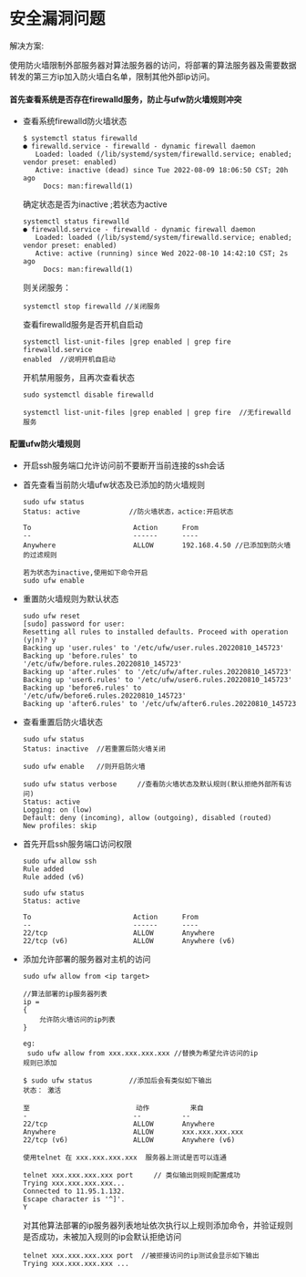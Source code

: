 # 安全漏洞问题

解决方案:

使用防火墙限制外部服务器对算法服务器的访问，将部署的算法服务器及需要数据转发的第三方ip加入防火墙白名单，限制其他外部ip访问。

#### 首先查看系统是否存在firewalld服务，防止与ufw防火墙规则冲突

- 查看系统firewalld防火墙状态
  
  ```shell
  $ systemctl status firewalld
  ● firewalld.service - firewalld - dynamic firewall daemon
     Loaded: loaded (/lib/systemd/system/firewalld.service; enabled; vendor preset: enabled)
     Active: inactive (dead) since Tue 2022-08-09 18:06:50 CST; 20h ago
       Docs: man:firewalld(1)
  ```
  
  确定状态是否为inactive ;若状态为active
  
  ```shell
  systemctl status firewalld
  ● firewalld.service - firewalld - dynamic firewall daemon
     Loaded: loaded (/lib/systemd/system/firewalld.service; enabled; vendor preset: enabled)
     Active: active (running) since Wed 2022-08-10 14:42:10 CST; 2s ago
       Docs: man:firewalld(1)
  ```
  
  则关闭服务：
  
  ```shell
  systemctl stop firewalld //关闭服务
  ```
  
  查看firewalld服务是否开机自启动
  
  ```shell
  systemctl list-unit-files |grep enabled | grep fire
  firewalld.service                                                enabled  //说明开机自启动
  ```
  
  开机禁用服务，且再次查看状态
  
  ```shell
  sudo systemctl disable firewalld
  
  systemctl list-unit-files |grep enabled | grep fire  //无firewalld服务
  ```

#### 配置ufw防火墙规则

- 开启ssh服务端口允许访问前不要断开当前连接的ssh会话

- 首先查看当前防火墙ufw状态及已添加的防火墙规则
  
  ```shell
  sudo ufw status                 
  Status: active            //防火墙状态，actice:开启状态
  
  To                         Action      From
  --                         ------      ----
  Anywhere                   ALLOW       192.168.4.50 //已添加到防火墙的过滤规则
  
  若为状态为inactive,使用如下命令开启
  sudo ufw enable
  ```

- 重置防火墙规则为默认状态
  
  ```shell
  sudo ufw reset         
  [sudo] password for user: 
  Resetting all rules to installed defaults. Proceed with operation (y|n)? y
  Backing up 'user.rules' to '/etc/ufw/user.rules.20220810_145723'
  Backing up 'before.rules' to '/etc/ufw/before.rules.20220810_145723'
  Backing up 'after.rules' to '/etc/ufw/after.rules.20220810_145723'
  Backing up 'user6.rules' to '/etc/ufw/user6.rules.20220810_145723'
  Backing up 'before6.rules' to '/etc/ufw/before6.rules.20220810_145723'
  Backing up 'after6.rules' to '/etc/ufw/after6.rules.20220810_145723
  ```

- 查看重置后防火墙状态
  
  ```shell
  sudo ufw status
  Status: inactive  //若重置后防火墙关闭
  
  sudo ufw enable   //则开启防火墙
  
  sudo ufw status verbose     //查看防火墙状态及默认规则(默认拒绝外部所有访问)
  Status: active
  Logging: on (low)
  Default: deny (incoming), allow (outgoing), disabled (routed)
  New profiles: skip
  ```

- 首先开启ssh服务端口访问权限
  
  ```shell
  sudo ufw allow ssh
  Rule added
  Rule added (v6)
  
  sudo ufw status        
  Status: active
  
  To                         Action      From
  --                         ------      ----
  22/tcp                     ALLOW       Anywhere                  
  22/tcp (v6)                ALLOW       Anywhere (v6)
  ```

- 添加允许部署的服务器对主机的访问
  
  ```shell
  sudo ufw allow from <ip target>
  
  //算法部署的ip服务器列表
  ip = 
  {
      允许防火墙访问的ip列表
  }
  
  eg: 
   sudo ufw allow from xxx.xxx.xxx.xxx //替换为希望允许访问的ip
  规则已添加
  
  $ sudo ufw status         //添加后会有类似如下输出                         
  状态： 激活
  
  至                          动作          来自
  -                          --          --
  22/tcp                     ALLOW       Anywhere                  
  Anywhere                   ALLOW       xxx.xxx.xxx.xxx              
  22/tcp (v6)                ALLOW       Anywhere (v6)             
  
  使用telnet 在 xxx.xxx.xxx.xxx  服务器上测试是否可以连通
  
  telnet xxx.xxx.xxx.xxx port     // 类似输出则规则配置成功                             
  Trying xxx.xxx.xxx.xxx...
  Connected to 11.95.1.132.
  Escape character is '^]'.
  Y
  ```
  
  对其他算法部署的ip服务器列表地址依次执行以上规则添加命令，并验证规则是否成功，未被加入规则的ip会默认拒绝访问
  
  ```shell
  telnet xxx.xxx.xxx.xxx port  //被拒接访问的ip测试会显示如下输出
  Trying xxx.xxx.xxx.xxx ...
  ```

  [ufw 官方文档]: https://help.ubuntu.com/community/UFW#Advanced_Example
  [ufw]: https://www.cnblogs.com/zqifa/p/ubuntu-ufw-1.html